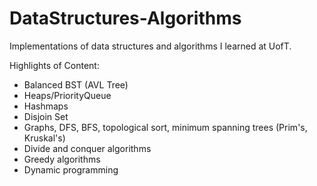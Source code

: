 # DataStructures-Algorithms
Implementations of data structures and algorithms I learned at UofT.

Highlights of Content:
- Balanced BST (AVL Tree)
- Heaps/PriorityQueue
- Hashmaps
- Disjoin Set
- Graphs, DFS, BFS, topological sort, minimum spanning trees (Prim's, Kruskal's)
- Divide and conquer algorithms
- Greedy algorithms
- Dynamic programming

